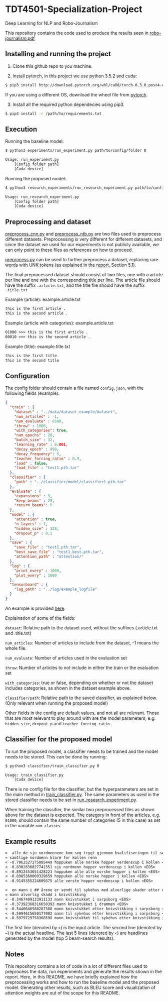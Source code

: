 

# TDT4501-Specialization-Project
Deep Learning for NLP and Robo-Journalism

This repository contains the code used to produce the results seen in [robo-journalism.pdf](robo-journalism.pdf)

## Installing and running the project 

1. Clone this github repo to you machine. 

2. Install pytorch, in this project we use python 3.5.2 and cuda:

```sh
$ pip3 install http://download.pytorch.org/whl/cu80/torch-0.3.0.post4-cp35-cp35m-linux_x86_64.whl 
```
If you are using a different OS, download the wheel file from [pytorch](http://pytorch.org).

3. Install all the required python dependecies using pip3. 

```sh
$ pip3 install -r /path/to/requirements.txt
```

## Execution

Running the baseline model:

```sh
$ python3 experiments/run_experiment.py path/to/config/folder 0
```

```sh
Usage: run_experiment.py
 	[Config folder path]
	[Cuda device]
```

Running the proposed model:
```sh
$ python3 research_experiments/run_research_experiment.py path/to/config/folder 0
```

```sh
Usage: run_research_experiment.py
 	[Config folder path]
	[Cuda device]
```

## Preprocessing and dataset

[preprocess_cnn.py](preprocess/preprocess_cnn.py) and [preprocess_ntb.py](preprocess/preprocess_ntb.py) are two files used to preprocess different datasets. Preprocessing is very different for different datasets, and since the dataset we used for our experiments is not publicly available, we can only point to these files as references on how to proceed.

[preprocess.py](seq2seq_summarization/preprocess.py) can be used to further preprocess a dataset, replacing rare words with UNK tokens (as explained in the [report](robo-journalism.pdf), Section 5.1).

The final preprocessed dataset should consist of two files, one with a article per line and one with the corresponding title per line. The article file should have the suffix `.article.txt`, and the title file should have the suffix `.title.txt`

Example (article): example.article.txt

```txt
this is the first article .
this is the second article .
```

Example (article with categories): example.article.txt

```txt
01000 >>> this is the first article .
00010 >>> this is the second article .
```

Example (title): example.title.txt

```txt
this is the first title
this is the second title
```

## Configuration

The config folder should contain a file named `config.json`, with the following fields (example):

```json
{
  "train" : {
    "dataset" : "../data/dataset_example/dataset",
    "num_articles" : -1,
    "num_evaluate" : 6500,
    "throw" : 1000,
    "with_categories": true,
    "num_epochs" : 20,
    "batch_size" : 32,
    "learning_rate" : 0.001,
    "decay_epoch" : 999,
    "decay_frequency": 5,
    "teacher_forcing_ratio" : 0.9,
    "load" : false,
    "load_file" : "test1.pth.tar"
  },
  "classifier" : {
    "path" : "../classifier/model/classifier1.pth.tar"
  },
  "evaluate" : {
    "expansions" : 3,
    "keep_beams" : 20,
    "return_beams": 5
  },
  "model" : {
    "attention" : true,
    "n_layers" : 1,
    "hidden_size" : 128,
    "dropout_p" : 0.1
  },
  "save" : {
    "save_file" : "test1.pth.tar",
    "best_save_file" : "test1_best.pth.tar",
    "attention_path" : "attention/"
  },
  "log" : {
    "print_every" : 1000,
    "plot_every" : 1000
  },
  "tensorboard" : {
    "log_path" : "../log/example_logfile"
  }
}
```

An example is provided [here](experiments/ntb_test_small/config.json).

Explaination of some of the fields:

`dataset`: Relative path to the dataset used, without the suffixes (.article.txt and .title.txt)

`num_articles`: Number of articles to include from the dataset, -1 means the whole file.

`num_evaluate`: Number of articles used in the evaluation set

`throw`: Number of articles to not include in either the train or the evaluation set

`with_categories`: true or false, depending on whether or not the dataset includes categories, as shown in the dataset example above.

`classifier/path`: Relative path to the saved classifier, as explained below. (Only relevant when running the proposed model)

Other fields in the config are default values, and not all are relevant. Those that are most relevant to play around with are the model parameters, e.g. `hidden_size`, `dropout_p` and `teacher_forcing_ratio`.

## Classifier for the proposed model

To run the proposed model, a classifier needs to be trained and the model needs to be stored. This can be done by running:

```sh
$ python3 classifier/train_classifier.py 0
```

```sh
Usage: train_classifier.py
	[Cuda device]
```

There is no config file for the classifier, but the hyperparameters are set in the main method in [train_classifier.py](classifier/train_classifier.py). The same parameters as used in the stored classifier needs to be set in [run_research_experiment.py](research_experiments/run_research_experiment.py).

When training the classifier, the similar two preprocessed files as shown above for the dataset is expected. The category in front of the articles, e.g. `01000`, should contain the same number of categories (5 in this case) as set in the variable `num_classes`.

## Example results

```txt
>  alle de sju nordmennene kom seg trygt gjennom kvalifiseringen til søndagens <UNKs> i holmenkollen . vanskelige forhold preget fredagens kvalifisering . tett snøvær og varierende vind gjorde oppgaven vrien for kenneth gangnes og resten av verdenseliten . best av dem som måtte kvalifisere seg var polske stefan <UNKh> med et hopp på ###,# meter . han hadde tyske andreas wellinger og østerrikske manuel <UNKp> nærmest seg på resultatlista . tom hilde var best av de norske hopperne .
= samtlige nordmenn klare for kollen renn
< -0.7962527275085449 hoppuken alle norske hopper verdenscup i kollen <EOS>
< -0.8302636827741351 sju nordmenn hopper verdenscup i kollen <EOS>
< -0.8912453651428223 hoppuken alle alle norske hopper i kollen <EOS>
< -0.8985360009329659 hoppuken alle norske hopper i kollen <EOS>
< -0.9145355224609375 alle verste hopper verdenscup i kollen <EOS>
```

```txt
>  en mann i ## årene er sendt til sykehus med alvorlige skader etter en knivstikking i sarpsborg natt til torsdag . ingen er pågrepet i saken . politiet i østfold opplyser på twitter at de søker etter gjerningsmannen på flere adresser i sarpsborg . knivstikkingen skjedde i en leilighet på bede .
= mann alvorlig skadd i knivstikking
< -0.3467409133911133 mann knivstukket i sarpsborg <EOS>
< -0.37392368316650393 mann knivstukket i drammen <EOS>
< -0.5440646580287388 mann knivstukket etter knivstikking i sarpsborg <EOS>
< -0.5894615650177002 mann til sykehus etter knivstikking i sarpsborg <EOS>
< -0.5979729758368598 mann knivstukket til sykehus etter knivstikking i sarpsborg <EOS>
```

The first line (denoted by `>`) is the input article. The second line (denoted by `=`) is the actual headline. The last 5 lines (denoted by `<`) are headlines generated by the model (top 5 beam-search results).

## Notes

This repository contains a lot of code in a lot of different files used to preprocess the data, run experiments and generate the results shown in the report. Here, in this README, we have briefly explained how the preprocessing works and how to run the baseline model and the proposed model. Generating other results, such as BLEU score and visualization of attention weights are out of the scope for this README.

